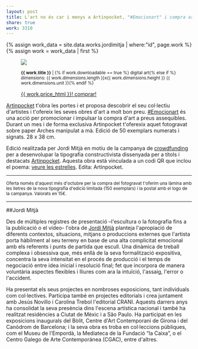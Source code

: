 ```yaml
---
layout: post
title: L'art no és car i menys a Artinpocket, "#Emocionart" i compra art 
share: true
work: 3310
---
```


{% assign work_data = site.data.works.jordimitja | where:"id", page.work %}
{% assign work = work_data | first %}
<figure class="text-center">
	<img src="{{ work.featured_src }}">
	<figcaption>
		<p><small><strong>{{ work.title }}</strong> | {% if work.downloadable == true %} digital art{% else if %} dimensions: {{ work.dimensions.length }}x{{ work.dimensions.height }} {{ work.dimensions.unit }}{% endif %}</small></p>
		<p><a href="{{ work.permalink }}" class="btn btn-primary btn-lg">{{ work.price_html }}! comprar! <i class="fa fa-credit-card"></i></a></p>
	</figcaption>
</figure>

[Artinpocket](http://www.artinpocket.cat/) t'obra les portes i et proposa descobrir el seu col·lectiu d'artistes i t'ofereix les seves obres d'art a molt bon preu. [#Emocionart](http://www.artinpocket.cat/product-category/emocionart/) és una acció per promocionar i impulsar la compra d'art a preus assequibles. Durant un mes i de forma exclusiva Artinpocket t'oferexix aquet fotogravat sobre paper Arches manipulat a mà. Edició de 50 exemplars numerats i signats. 28 x 38 cm.

Edició realitzada per Jordi Mitjà en motiu de la campanya de [crowdfunding](http://www.verkami.com/projects/8133-tipografia-artinpocket-regular) per a desenvolupar la tipografia constructivista dissenyada per a títols i destacats [Artinpocket](http://www.artinpocketregular.com/download/). Aquesta obra està vinculada a un codi QR que inclou el poema: [veure les estrelles](http://www.artinpocketregular.com/general/home/2014/07/19/veure-les-estrelles/). Edita: Artinpocket.

-----------

<p><small>Oferta només d'aquest més d'octubre per la compra del fotogravat t'oferim una làmina amb les lletres de la nova tipografia d'edició limitada (150 exemplars) i la postal amb el logo de la campanya. Valorats en 15€.</small></p>

-----------

##Jordi Mitjà

Des de múltiples registres de presentació –l'escultura o la fotografia fins a la publicació o el vídeo- l'obra de [Jordi Mitjà](http://www.jordimitja.com/?cat=30) planteja l'apropiació de diferents contextos, situacions, mitjans o produccions externes que l'artista porta hàbilment al seu terreny en base de una alta complicitat emocional amb els referents i punts de partida que escull. Una dinàmica de treball complexa i obsessiva que, més enllà de la seva formalització expositiva, concentra la seva intensitat en el procés de producció i el temps de negociació entre idea inicial i resolució final; fet que incorpora de manera voluntària aspectes flexibles i lliures com ara la intuïció, l'assaig, l'error o l'accident.

Ha presentat els seus projectes en nombroses exposicions, tant individuals com col·lectives. Participa també en projectes editorials i crea juntament amb Jesús Novillo i Carolina Trebol l'editorial CRANI. Aquests darrers anys ha consolidat la seva presència dins l'escena artística nacional i també ha realitzat residències a Ciutat de Mèxic i a Sâo Paulo. Ha participat en les exposicions inaugurals del Bòlit, Centre d'Art Contemporani de Girona i del Canòdrom de Barcelona; i la seva obra es troba en col·leccions públiques, com el Museu de l'Empordà, la Mediateca de la Fundació “la Caixa”, o el Centro Galego de Arte Contemporánea (CGAC), entre d'altres.